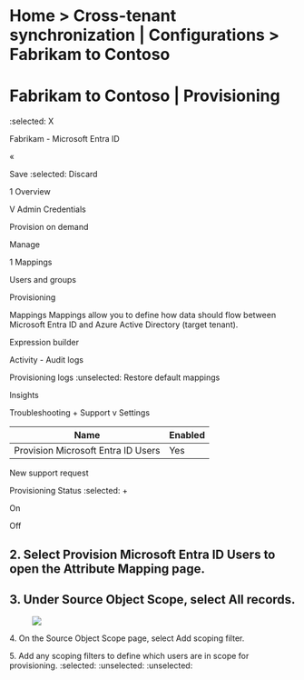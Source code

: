 Home > Cross-tenant synchronization | Configurations > Fabrikam to Contoso
===

Fabrikam to Contoso | Provisioning
===
 :selected:
X

Fabrikam - Microsoft Entra ID

«

Save :selected: Discard

1 Overview

V Admin Credentials

Provision on demand

Manage

1 Mappings

Users and groups

Provisioning

Mappings Mappings allow you to define how data should flow between Microsoft Entra ID and Azure Active Directory (target tenant).

Expression builder

Activity - Audit logs

Provisioning logs :unselected: Restore default mappings

Insights

Troubleshooting + Support v Settings

| Name | Enabled |
| - | - |
| Provision Microsoft Entra ID Users | Yes |

New support request

Provisioning Status
 :selected:
+

On

Off


## 2\. Select Provision Microsoft Entra ID Users to open the Attribute Mapping page.


## 3\. Under Source Object Scope, select All records.

<figure>

![](figures/0)

<!-- FigureContent="Home > Cross-tenant synchronization | Configurations > Fabrikam to Contoso | Provisioning > Attribute Mapping .. > :selected: Save :selected: Discard Name Provision Microsoft Entra ID Users Enabled Yes No Source Object User Source Object Scope All records Source Object User Target Object Actions :selected: Create :selected: Update + :selected: Delete" -->

</figure>


4\. On the Source Object Scope page, select Add scoping filter.

5\. Add any scoping filters to define which users are in scope for provisioning.
:selected: :unselected: :unselected: